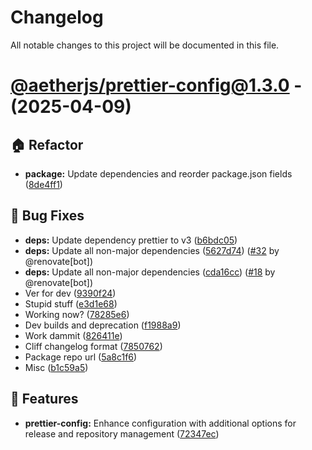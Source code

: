# Changelog

All notable changes to this project will be documented in this file.

# [@aetherjs/prettier-config@1.3.0](https://github.com/aether-development/utilities/tree/@aetherjs/prettier-config@1.3.0) - (2025-04-09)

## 🏠 Refactor

- **package:** Update dependencies and reorder package.json fields ([8de4ff1](https://github.com/aether-development/utilities/commit/8de4ff15d55c44fa271c13b3a81c48ad7cc8b335))

## 🐛 Bug Fixes

- **deps:** Update dependency prettier to v3 ([b6bdc05](https://github.com/aether-development/utilities/commit/b6bdc05a137f493c2221406b2d5476d74b727596))
- **deps:** Update all non-major dependencies ([5627d74](https://github.com/aether-development/utilities/commit/5627d74119fb8d7b8aaac1f0eef16c3d8732ab29)) ([#32](https://github.com/aether-development/utilities/pull/32) by @renovate[bot])
- **deps:** Update all non-major dependencies ([cda16cc](https://github.com/aether-development/utilities/commit/cda16cc5c643b609a220a2a83a2d2343eb034486)) ([#18](https://github.com/aether-development/utilities/pull/18) by @renovate[bot])
- Ver for dev ([9390f24](https://github.com/aether-development/utilities/commit/9390f24be7930f2770bfbb0c7dabd55ef293171f))
- Stupid stuff ([e3d1e68](https://github.com/aether-development/utilities/commit/e3d1e6840b679c76a9c9c6acfb97c2e87b0c9e41))
- Working now? ([78285e6](https://github.com/aether-development/utilities/commit/78285e6cfd8634102db86b7b853f0b977d4e73e5))
- Dev builds and deprecation ([f1988a9](https://github.com/aether-development/utilities/commit/f1988a9b3fdd1a36a50f6f4afaa473dddbfd261e))
- Work dammit ([826411e](https://github.com/aether-development/utilities/commit/826411ed9ba11c2dd68b47d9cb83890884b63540))
- Cliff changelog format ([7850762](https://github.com/aether-development/utilities/commit/78507622373cb0cb0fbcadf9e26ab824de30864b))
- Package repo url ([5a8c1f6](https://github.com/aether-development/utilities/commit/5a8c1f63429cb4bd34e3b25de6ec061f89c7d195))
- Misc ([b1c59a5](https://github.com/aether-development/utilities/commit/b1c59a563d0172d9784d155a693dcbef5b64e916))

## 🚀 Features

- **prettier-config:** Enhance configuration with additional options for release and repository management ([72347ec](https://github.com/aether-development/utilities/commit/72347ec8456da986c146f5492abe316cdd0b5f95))

